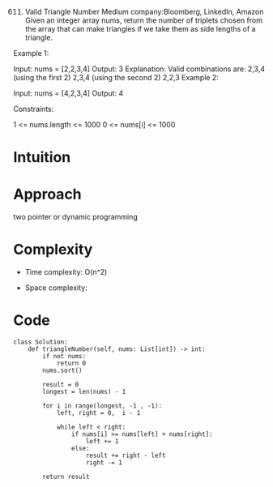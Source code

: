 611. Valid Triangle Number
Medium
company:Bloomberg, LinkedIn, Amazon
Given an integer array nums, return the number of triplets chosen from the array that can make triangles if we take them as side lengths of a triangle.


Example 1:

Input: nums = [2,2,3,4]
Output: 3
Explanation: Valid combinations are: 
2,3,4 (using the first 2)
2,3,4 (using the second 2)
2,2,3
Example 2:

Input: nums = [4,2,3,4]
Output: 4

Constraints:

1 <= nums.length <= 1000
0 <= nums[i] <= 1000


# Intuition
<!-- Describe your first thoughts on how to solve this problem. -->

# Approach
two pointer or dynamic programming

# Complexity
- Time complexity:
O(n^2)

- Space complexity:
<!-- Add your space complexity here, e.g. $$O(n)$$ -->

# Code
```
class Solution:
    def triangleNumber(self, nums: List[int]) -> int:
        if not nums:
            return 0
        nums.sort()

        result = 0
        longest = len(nums) - 1

        for i in range(longest, -1 , -1):
            left, right = 0,  i - 1

            while left < right:
                if nums[i] >= nums[left] + nums[right]: 
                    left += 1
                else: 
                    result += right - left
                    right -= 1

        return result

        

        
        

    
  

```
